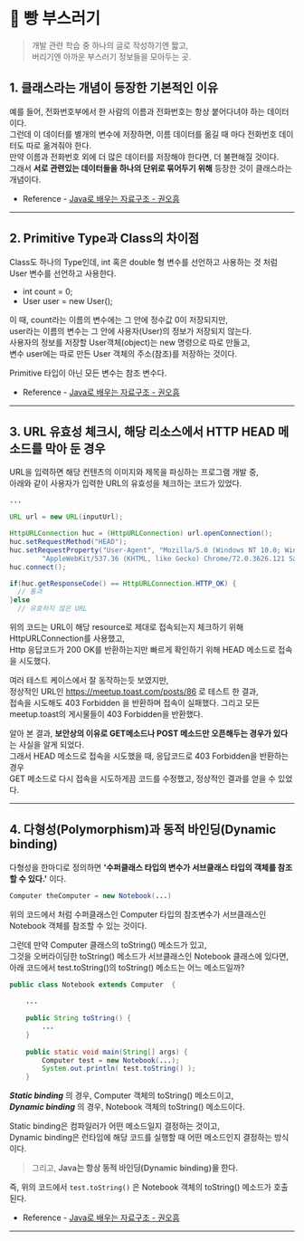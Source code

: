 # :bread: 빵 부스러기

>개발 관련 학습 중 하나의 글로 작성하기엔 짧고,  
버리기엔 아까운 부스러기 정보들을 모아두는 곳.


## 1. 클래스라는 개념이 등장한 기본적인 이유
예를 들어, 전화번호부에서 한 사람의 이름과 전화번호는 항상 붙어다녀야 하는 데이터이다.  
그런데 이 데이터를 별개의 변수에 저장하면, 이름 데이터를 옮길 때 마다 전화번호 데이터도 따로 옮겨줘야 한다.  
만약 이름과 전화번호 외에 더 많은 데이터를 저장해야 한다면, 더 불편해질 것이다.  
그래서 **서로 관련있는 데이터들을 하나의 단위로 묶어두기 위해** 등장한 것이 클래스라는 개념이다.
- Reference - [Java로 배우는 자료구조 - 권오흠](https://www.inflearn.com/course/java-%EC%9E%90%EB%A3%8C%EA%B5%AC%EC%A1%B0/%EB%AC%B8%EC%9E%90%EC%97%B4-%EB%8B%A4%EB%A3%A8%EA%B8%B0-3/)

-----

## 2. Primitive Type과 Class의 차이점
Class도 하나의 Type인데, int 혹은 double 형 변수를 선언하고 사용하는 것 처럼 User 변수를 선언하고 사용한다.
  - int count = 0;
  - User user = new User();
  
이 때, count라는 이름의 변수에는 그 안에 정수값 0이 저장되지만,  
user라는 이름의 변수는 그 안에 사용자(User)의 정보가 저장되지 않는다.  
사용자의 정보를 저장할 User객체(object)는 new 명령으로 따로 만들고,  
변수 user에는 따로 만든 User 객체의 주소(참조)를 저장하는 것이다.

Primitive 타입이 아닌 모든 변수는 참조 변수다.
- Reference - [Java로 배우는 자료구조 - 권오흠](https://www.inflearn.com/course/java-%EC%9E%90%EB%A3%8C%EA%B5%AC%EC%A1%B0/%EB%AC%B8%EC%9E%90%EC%97%B4-%EB%8B%A4%EB%A3%A8%EA%B8%B0-3/)

-----

## 3. URL 유효성 체크시, 해당 리소스에서 HTTP HEAD 메소드를 막아 둔 경우

URL을 입력하면 해당 컨텐츠의 이미지와 제목을 파싱하는 프로그램 개발 중,  
아래와 같이 사용자가 입력한 URL의 유효성을 체크하는 코드가 있었다.

~~~java
...

URL url = new URL(inputUrl);

HttpURLConnection huc = (HttpURLConnection) url.openConnection();
huc.setRequestMethod("HEAD");
huc.setRequestProperty("User-Agent", "Mozilla/5.0 (Windows NT 10.0; Win64; x64) " +
        "AppleWebKit/537.36 (KHTML, like Gecko) Chrome/72.0.3626.121 Safari/537.36");
huc.connect();

if(huc.getResponseCode() == HttpURLConnection.HTTP_OK) {
  // 통과
}else
  // 유효하지 않은 URL
~~~ 

위의 코드는 URL이 해당 resource로 제대로 접속되는지 체크하기 위해 HttpURLConnection를 사용했고,  
Http 응답코드가 200 OK를 반환하는지만 빠르게 확인하기 위해 HEAD 메소드로 접속을 시도했다.  

여러 테스트 케이스에서 잘 동작하는듯 보였지만,  
정상적인 URL인 https://meetup.toast.com/posts/86 로 테스트 한 결과,  
접속을 시도해도 403 Forbidden 을 반환하며 접속이 실패했다. 그리고 모든 meetup.toast의 게시물들이 403 Forbidden을 반환했다.

알아 본 결과, **보안상의 이유로 GET메소드나 POST 메소드만 오픈해두는 경우가 있다**는 사실을 알게 되었다.  
그래서 HEAD 메소드로 접속을 시도했을 때, 응답코드로 403 Forbidden을 반환하는 경우  
GET 메소드로 다시 접속을 시도하게끔 코드를 수정했고,  정상적인 결과를 얻을 수 있었다.

-----

## 4. 다형성(Polymorphism)과 동적 바인딩(Dynamic binding)
다형성을 한마디로 정의하면 **'수퍼클래스 타입의 변수가 서브클래스 타입의 객체를 참조할 수 있다.'** 이다.

~~~java
Computer theComputer = new Notebook(...)
~~~

위의 코드에서 처럼 수퍼클래스인 Computer 타입의 참조변수가 서브클래스인 Notebook 객체를 참조할 수 있는 것이다.

그런데 만약 Computer 클래스의 toString() 메소드가 있고,  
그것을 오버라이딩한 toString() 메소드가 서브클래스인 Notebook 클래스에 있다면,  
아래 코드에서 test.toString()의 toString() 메소드는 어느 메소드일까?

~~~java
public class Notebook extends Computer  {
    
    ...
    
    public String toString() {
        ...
    }
    
    public static void main(String[] args) {
        Computer test = new Notebook(...);
        System.out.println( test.toString() );
    }
~~~

***Static binding*** 의 경우, Computer 객체의 toString() 메소드이고,  
***Dynamic binding*** 의 경우, Notebook 객체의 toString() 메소드이다.  

Static binding은 컴파일러가 어떤 메소드일지 결정하는 것이고,  
Dynamic binding은 런타임에 해당 코드를 실행할 때 어떤 메소드인지 결정하는 방식이다.  

>그리고, **Java는 항상 동적 바인딩(Dynamic binding)을 한다.**  

즉, 위의 코드에서 `test.toString()` 은 Notebook 객체의 toString() 메소드가 호출된다.

- Reference - [Java로 배우는 자료구조 - 권오흠](https://www.inflearn.com/course/java-%EC%9E%90%EB%A3%8C%EA%B5%AC%EC%A1%B0/lecture/7458)

-----
